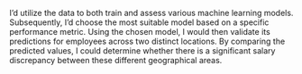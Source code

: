 I’d utilize the data to both train and assess various machine learning models. 
Subsequently, I’d choose the most suitable model based on a specific performance metric.
Using the chosen model, I would then validate its predictions for employees across two distinct locations. 
By comparing the predicted values, I could determine whether there is a significant salary discrepancy between these different geographical areas.
